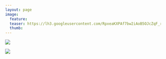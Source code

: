 ```yaml
---
layout: page
image:
  feature:
  teaser: https://lh3.googleusercontent.com/RpxeaKXPAf7bw2iAoB5OJcZqF_rBOhqHmVojypb5oJGMSDUab3TrpR8Dro2W7aDFYfv4BbPg7LVKSKwlMeSNJXs9ZLSCt9oqp2UJIq-yVEN3GE19xeJZqQv9EqrI_gVDeS7su2q6E8AuLDn6GVpX1NEKkdDTsQu0fdsjOtmDcMK5w-hVMkKVvIIz5EpuaT7YE3v_TZ63X0jEP9VUgHv_3Qj2psglfhUgmNo9FWWg5Rn1NV1nrzfNYt76hjA7jEjRFy-RBxhwLVf7ugQr3T8xtgaxrf78oM5xBmKL-yduYicBGEcgxzqH3eFLoETHN7HoWYhvLGJaSByZtbGIqUnvYS9in60a7ovgbuPV1xof7NMFg7oIruhlNsSi6Bugkgq-rAfWgRvLo2u0z13NSbLAYaiIC9DMzWsYvMSVnpCWzigMHbwIJqp_oBDLUw2VNMWbIidynQNoBFEFa6GF1JrGJftBtTixpj3ZPh_va6rds0uHwfB7Tapr-mB9vT4e1pHHF15chnGBnH1GenjVAUZhOYwkw7kvqMIvHGCZ4UAHeJNiEZyHgon9gRJOFMtlfPcc1Dau=w245
  thumb:
---
```


[![](https://lh3.googleusercontent.com/gk-UR139WjouW6W4OVM0hgjLCt-ej46QbXg2V8fbr8KqbNlp6QXK_U9Lo9_Pc8bRaUIOh-jBMJz8yk3yG2eM_h-CqQANfn_35HurjXgBlZpxEQMZQ-4o9YMWMko6gG2UlE4pUnietzD1S6BjWI0lLmbTpGJcdusrIpznTnAllDNVIIHyVAG9xRQjCU058NPg1dnNPW9wkVYaohasdR66JpRAhMn-9C-f6N7y2XJl3XrfstJFDH3TYns6aBRvauA4AeyU1DnA1HfUauiukRgHtB0HUJHqASosj0R5YZvx3_K54AD4ZNaaVB6on4PNQP4o8zQMoSVbwS10jshhOw5e7sS3mdsleNaiE6jL7MiEb3KQBCT0yg66TGNWuTU1lmgrds_-ILfwXFGDxWA3OdV6wOkf1qBdusPSVZ0vOK1cIAlZKmd2uqjZJpcmsGI3EaBm6IE1KuFfzOtQVrzoO8je0LALRtubImKdFpn6ZmTeiqowGZv9DgXIkJ1k1nGa5FBdupuPc49adM17Kpd_s__GmTfVSvftPpfSTJGIbXj-SssRIlrMsWpN7X0zVVKc5qhvebLB=w800)](https://lh3.googleusercontent.com/gk-UR139WjouW6W4OVM0hgjLCt-ej46QbXg2V8fbr8KqbNlp6QXK_U9Lo9_Pc8bRaUIOh-jBMJz8yk3yG2eM_h-CqQANfn_35HurjXgBlZpxEQMZQ-4o9YMWMko6gG2UlE4pUnietzD1S6BjWI0lLmbTpGJcdusrIpznTnAllDNVIIHyVAG9xRQjCU058NPg1dnNPW9wkVYaohasdR66JpRAhMn-9C-f6N7y2XJl3XrfstJFDH3TYns6aBRvauA4AeyU1DnA1HfUauiukRgHtB0HUJHqASosj0R5YZvx3_K54AD4ZNaaVB6on4PNQP4o8zQMoSVbwS10jshhOw5e7sS3mdsleNaiE6jL7MiEb3KQBCT0yg66TGNWuTU1lmgrds_-ILfwXFGDxWA3OdV6wOkf1qBdusPSVZ0vOK1cIAlZKmd2uqjZJpcmsGI3EaBm6IE1KuFfzOtQVrzoO8je0LALRtubImKdFpn6ZmTeiqowGZv9DgXIkJ1k1nGa5FBdupuPc49adM17Kpd_s__GmTfVSvftPpfSTJGIbXj-SssRIlrMsWpN7X0zVVKc5qhvebLB=s0)

[![](https://lh3.googleusercontent.com/1904ehBnfkxSDWcDkl5fmvXfYdxQlUhkc7A6ariaaZf4UOs5BUdCXfKCXjJyZEMhVf8bJI2_Shsy7QGcOkobKpkihwWjU3AvhsyHnMz6nngX_kyRLkwD3fpfoXxBmfwPPs0KdJDj1Tazi1I3CMsRP1mwFNYm-ZAP94YE-fbyKuZk87S2Na2YRBuwIRZnU8p6o6TrqJL0P9aNRAW2d2U0Set9MHMspMxyaUWTibdrVKAaMoyvPK6LHbWOHHfSLHzop1hNMDZkryYE8cHHvy67r7D5R9omaPB1gsSPlx8q3gPwjdmVBiUqJv-T1jMKHOe_BAQnw-NhIpUV_pv94TCbnlLGhH7zknXIiw46OYXKZfJe6ZHWU8TZOP6weBPhAP0uueQ0lVywOW-44ReZbFXlXJykkkBTByMSsG4pWlyegurzmj5QdHj1JiBzthQ6eMb_Zbgby_DMjNzVwzQ9sgInmpUTTZ1aa_IP_UO9NG-O8_NpppRGKFgDhke75miRuktZ_ZkvLLV04f4oToKNdhcwV-1CQLL64YUAhylJA-13EpztmKJgaicqlbUsDqIHrgzwjLfR=w800)](https://lh3.googleusercontent.com/1904ehBnfkxSDWcDkl5fmvXfYdxQlUhkc7A6ariaaZf4UOs5BUdCXfKCXjJyZEMhVf8bJI2_Shsy7QGcOkobKpkihwWjU3AvhsyHnMz6nngX_kyRLkwD3fpfoXxBmfwPPs0KdJDj1Tazi1I3CMsRP1mwFNYm-ZAP94YE-fbyKuZk87S2Na2YRBuwIRZnU8p6o6TrqJL0P9aNRAW2d2U0Set9MHMspMxyaUWTibdrVKAaMoyvPK6LHbWOHHfSLHzop1hNMDZkryYE8cHHvy67r7D5R9omaPB1gsSPlx8q3gPwjdmVBiUqJv-T1jMKHOe_BAQnw-NhIpUV_pv94TCbnlLGhH7zknXIiw46OYXKZfJe6ZHWU8TZOP6weBPhAP0uueQ0lVywOW-44ReZbFXlXJykkkBTByMSsG4pWlyegurzmj5QdHj1JiBzthQ6eMb_Zbgby_DMjNzVwzQ9sgInmpUTTZ1aa_IP_UO9NG-O8_NpppRGKFgDhke75miRuktZ_ZkvLLV04f4oToKNdhcwV-1CQLL64YUAhylJA-13EpztmKJgaicqlbUsDqIHrgzwjLfR=s0)
